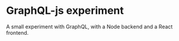# GraphQL-js experiment

A small experiment with GraphQL, with a Node backend and a React frontend. 
